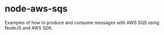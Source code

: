 # node-aws-sqs
Examples of how to produce and consume messages with AWS SQS using NodeJS and AWS SDK.
